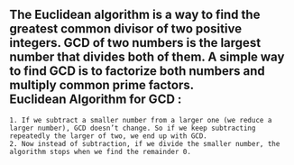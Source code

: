 The Euclidean algorithm is a way to find the greatest common divisor of two positive integers. GCD of two numbers is the largest number that divides both of them. A simple way to find GCD is to factorize both numbers and multiply common prime factors.<br/>
 Euclidean Algorithm for GCD :
 -----------------------------
    1. If we subtract a smaller number from a larger one (we reduce a larger number), GCD doesn’t change. So if we keep subtracting repeatedly the larger of two, we end up with GCD.
    2. Now instead of subtraction, if we divide the smaller number, the algorithm stops when we find the remainder 0.
